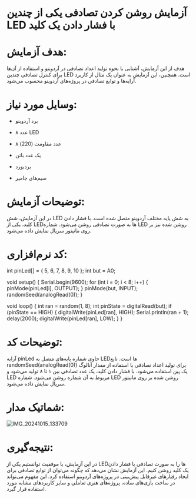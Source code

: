 
# آزمایش روشن کردن تصادفی یکی از چندین LED با فشار دادن یک کلید

# هدف آزمایش:

هدف از این آزمایش، آشنایی با نحوه تولید اعداد تصادفی در آردوینو و استفاده از آن‌ها برای کنترل تصادفی چندین LED است. همچنین، این آزمایش به عنوان یک مثال از کاربرد آرایه‌ها و توابع تصادفی در پروژه‌های آردوینو محسوب می‌شود.

# وسایل مورد نیاز:

* برد آردوینو


* ۸ عدد LED

* ۸ عدد مقاومت (220)

* یک عدد باتن

* بردبورد

* سیم‌های جامپر

# توضیحات آزمایش:

در این آزمایش، شش LED به شش پایه مختلف آردوینو متصل شده است. با فشار دادن کلید، یکی از LEDها به صورت تصادفی روشن می‌شود. شماره LED روشن شده نیز بر روی مانیتور سریال نمایش داده می‌شود.

# کد نرم‌افزاری:


int pinLed[] = { 5, 6, 7, 8, 9, 10 };
int but = A0;

void setup() {
  Serial.begin(9600);
  for (int i = 0; i < 8; i++) {
    pinMode(pinLed[i], OUTPUT);
  }
  pinMode(but, INPUT);
  randomSeed(analogRead(0));
}

void loop() {
  int ran = random(1, 8);
  int pinState = digitalRead(but);
  if (pinState == HIGH) {
    digitalWrite(pinLed[ran], HIGH);
    Serial.println(ran + 1);
    delay(2000);
    digitalWrite(pinLed[ran], LOW);
  }
}

# توضیحات کد:

آرایه pinLed حاوی شماره پایه‌های متصل به LEDها است.
تابع randomSeed(analogRead(0)) برای تولید اعداد تصادفی با استفاده از مقدار آنالوگ یک پین استفاده می‌شود.
با فشار دادن کلید، یک عدد تصادفی بین ۱ تا ۸ تولید می‌شود و LED مربوط به آن شماره روشن می‌شود.
شماره LED روشن شده بر روی مانیتور سریال نمایش داده می‌شود.

# شماتیک مدار:

![IMG_20241015_133709](https://github.com/user-attachments/assets/0c542cb5-ec71-43ab-960a-d35ba9eb2a4a)

# نتیجه‌گیری:

در این آزمایش، با موفقیت توانستیم یکی از LEDها را به صورت تصادفی با فشار دادن یک کلید روشن کنیم. این آزمایش نشان می‌دهد که چگونه می‌توان از توابع تصادفی برای ایجاد رفتارهای غیرقابل پیش‌بینی در پروژه‌های آردوینو استفاده کرد. این مفهوم می‌تواند در ساخت بازی‌های ساده، پروژه‌های هنری تعاملی و سایر کاربردهای مشابه مورد استفاده قرار گیرد.


